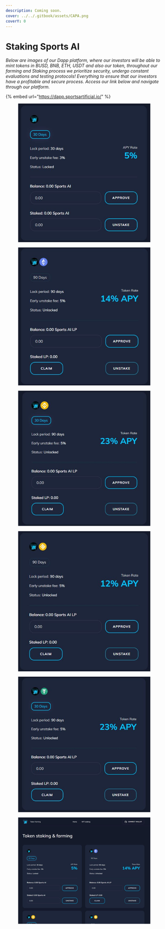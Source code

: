 ```yaml
---
description: Coming soon.
cover: ../../.gitbook/assets/CAPA.png
coverY: 0
---
```


# Staking Sports AI

_Below are images of our Dapp platform, where our investors will be able to mint tokens in BUSD, BNB, ETH, USDT and also our token, throughout our farming and Staking process we prioritize security, undergo constant evaluations and testing protocols! Everything to ensure that our investors have a profitable and secure process. Access our link below and navigate through our platform._

{% embed url="https://dapp.sportsartificial.io/" %}

<div>

<figure><img src="../../.gitbook/assets/2 (1).JPG" alt=""><figcaption></figcaption></figure>

 

<figure><img src="../../.gitbook/assets/3 (1).JPG" alt=""><figcaption></figcaption></figure>

 

<figure><img src="../../.gitbook/assets/4.JPG" alt=""><figcaption></figcaption></figure>

 

<figure><img src="../../.gitbook/assets/5.JPG" alt=""><figcaption></figcaption></figure>

 

<figure><img src="../../.gitbook/assets/6.JPG" alt=""><figcaption></figcaption></figure>

</div>

<figure><img src="../../.gitbook/assets/1 (1).JPG" alt=""><figcaption></figcaption></figure>
